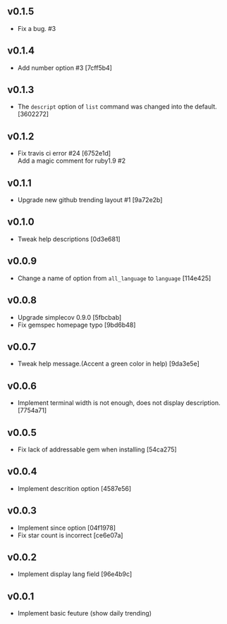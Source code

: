 ## v0.1.5
* Fix a bug. #3

## v0.1.4
* Add number option #3 [7cff5b4]

## v0.1.3
* The `descript` option of `list` command was changed into the default. [3602272]

## v0.1.2

* Fix travis ci error #24 [6752e1d]  
Add a magic comment for ruby1.9 #2


## v0.1.1

* Upgrade new github trending layout #1 [9a72e2b]

## v0.1.0

* Tweak help descriptions [0d3e681]

## v0.0.9

* Change a name of option from `all_language` to `language` [114e425]

## v0.0.8

* Upgrade simplecov 0.9.0 [5fbcbab]
* Fix gemspec homepage typo [9bd6b48]

## v0.0.7

* Tweak help message.(Accent a green color in help) [9da3e5e]

## v0.0.6

* Implement terminal width is not enough, does not display description. [7754a71]


## v0.0.5

* Fix lack of addressable gem when installing [54ca275]


## v0.0.4

* Implement descrition option [4587e56]

## v0.0.3

* Implement since option [04f1978]
* Fix star count is incorrect [ce6e07a]

## v0.0.2

* Implement display lang field [96e4b9c]

## v0.0.1

* Implement basic feuture (show daily trending)
